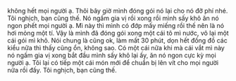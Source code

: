 không hết mọi người ạ. Thôi bây giờ mình đóng gói nó lại cho nó đỡ phí nhé. Tôi nghịch, bạn cũng thế. Nó ngấm gia vị rồi xong rồi mình sấy khô ăn nó ngon phết mọi người ạ. Mì này thì mình có đớp mấy miếng rồi thế nên là nó hơi mỏng một tí. Vậy là mình đã đóng gói xong một cái tô mì nước, vô lại một cái gói mì khô. Nói chung là cũng ok, làm mất 30 phút, dọn hết đống đồ các kiểu nữa thì thấy cũng ổn, không sao. Có một cái nữa khi mà cái vắt mì này nó ngấm gia vị xong bắt đầu mình sấy khô lại ấy, ăn nó ngon cực kỳ mọi người ạ. Tôi lại có tiếp một cái món mới để chuẩn bị lên vít cho mọi người nữa rồi đấy. Tôi nghịch, bạn cũng thế.